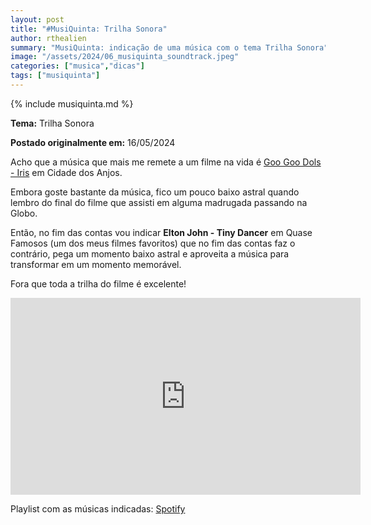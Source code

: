 ```yaml
---
layout: post
title: "#MusiQuinta: Trilha Sonora"
author: rthealien
summary: "MusiQuinta: indicação de uma música com o tema Trilha Sonora"
image: "/assets/2024/06_musiquinta_soundtrack.jpeg"
categories: ["musica","dicas"]
tags: ["musiquinta"]
---
```


{% include musiquinta.md %}

**Tema:** Trilha Sonora

**Postado originalmente em:** 16/05/2024

Acho que a música que mais me remete a um filme na vida é [Goo Goo Dols - Iris](https://www.youtube.com/watch?v=w2P28Vb1wL0) em Cidade dos Anjos.

Embora goste bastante da música, fico um pouco baixo astral quando lembro do final do filme que assisti em alguma madrugada passando na Globo.

Então, no fim das contas vou indicar **Elton John - Tiny Dancer** em Quase Famosos (um dos meus filmes favoritos) que no fim das contas faz o contrário, pega um momento baixo astral e aproveita a música para transformar em um momento memorável.

Fora que toda a trilha do filme é excelente!

<iframe width="560" height="315" src="https://www.youtube-nocookie.com/embed/kgcD0XErPZo?si=0Kb5PeOM8YnZWRA3" title="YouTube video player" frameborder="0" allow="accelerometer; autoplay; clipboard-write; encrypted-media; gyroscope; picture-in-picture; web-share" referrerpolicy="strict-origin-when-cross-origin" allowfullscreen="1"></iframe>

Playlist com as músicas indicadas: [Spotify](https://open.spotify.com/playlist/6NKBMFjGPGyMF3FpPmCF0o)